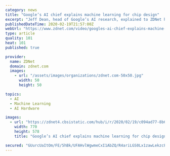 ```yaml
---
category: news
title: "Google’s AI chief explains machine learning for chip design"
excerpt: "Jeff Dean, head of Google’s AI research, explained to ZDNet how machine learning algorithms can be used to come up with better designs for computer chips. Google is starting to use the technology internally to better design its own parts. Read more: https://zd.net/38HobeV"
publishedDateTime: 2020-02-19T21:57:00Z
webUrl: "https://www.zdnet.com/video/googles-ai-chief-explains-machine-learning-for-chip-design/"
type: article
quality: 101
heat: 101
published: true

provider:
  name: ZDNet
  domain: zdnet.com
  images:
    - url: "/assets/images/organizations/zdnet.com-50x50.jpg"
      width: 50
      height: 50

topics:
  - AI
  - Machine Learning
  - AI Hardware

images:
  - url: "https://zdnet4.cbsistatic.com/hub/i/r/2020/02/19/c094ad77-8b65-46bb-a116-452e865b15cb/thumbnail/770x578/7ff49d5646bbec8959dfe7485c3fa7e7/thumb.jpg"
    width: 770
    height: 578
    title: "Google’s AI chief explains machine learning for chip design"

secured: "GUurcUaItOm/FE/5hBk/UFAHvlWgwmeCxI1AbZQ/R4ariLGS0Lx1zawLekzcFK9XmOU1xtCoQh3E5WXSrmm92MC5YZebkzkPDTgHMALooFPIXUrwHUwVSo4/1iYD9bWUPzMfSZP8MzVwH8PCyfiv8fhS44kzKn0gZeLNdJ+sWOS92hPBAnJ5VPsUlPTxNPYJggA61PKlDUk+J8rkRV8jcRdzJeefGs7+esQ7tFQLHnEvCrSEF84/d7ED1o/xTiGgEkodHVYy98Vs0bdFrFc5jsO5VSglE40RaWkxlsHyeRcdj7BE6ELpTTgv+YOHHnbM;dZqKJ9OG1gsecqJGjZD9kg=="
---
```


